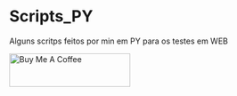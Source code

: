 # Scripts_PY
Alguns scritps feitos por min em PY para os testes em WEB



<a href="https://www.buymeacoffee.com/mferreiranr" target="_blank"><img src="https://cdn.buymeacoffee.com/buttons/v2/default-green.png" alt="Buy Me A Coffee" style="height: 60px !important;width: 217px !important;" ></a>
